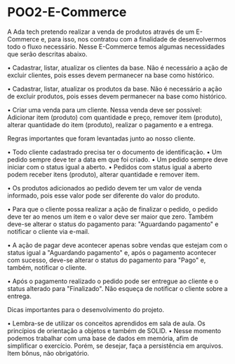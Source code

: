 ﻿# POO2-E-Commerce

A Ada tech pretendo realizar a venda de produtos através de um E-Commerce e, para isso,
nos contratou com a finalidade de desenvolvermos todo o fluxo necessário.
Nesse E-Commerce temos algumas necessidades que serão descritas abaixo.

• Cadastrar, listar, atualizar os clientes da base. Não é necessário
  a ação de excluir clientes, pois esses devem permanecer na base como histórico.

• Cadastrar, listar, atualizar os produtos da base. Não é necessário a ação
  de excluir produtos, pois esses devem permanecer na base como histórico.

• Criar uma venda para um cliente. Nessa venda deve ser possível: Adicionar item (produto)
  com quantidade e preço, remover item (produto), alterar quantidade do item (produto),
  realizar o pagamento e a entrega.

Regras importantes que foram levantadas junto ao nosso cliente.

• Todo cliente cadastrado precisa ter o documento de identificação.
• Um pedido sempre deve ter a data em que foi criado.
• Um pedido sempre deve iniciar com o status igual a aberto.
• Pedidos com status igual a aberto podem receber itens (produto), alterar quantidade e
  remover item.

• Os produtos adicionados ao pedido devem ter um valor de venda informado, pois esse
  valor pode ser diferente do valor do produto.

• Para que o cliente possa realizar a ação de finalizar o pedido, o pedido deve ter ao
  menos um item e o valor deve ser maior que zero. Também deve-se alterar o status do
  pagamento para: "Aguardando pagamento" e notificar o cliente via e-mail.

• A ação de pagar deve acontecer apenas sobre vendas que estejam com o status igual a
  "Aguardando pagamento" e, após o pagamento acontecer com sucesso, deve-se alterar o
  status do pagamento para "Pago" e, também, notificar o cliente.

• Após o pagamento realizado o pedido pode ser entregue ao cliente e o status alterado para
  "Finalizado". Não esqueça de notificar o cliente sobre a entrega.

Dicas importantes para o desenvolvimento do projeto.

• Lembra-se de utilizar os conceitos aprendidos em sala de aula. Os princípios de orientação
  a objetos e também de SOLID.
• Nesse momento podemos trabalhar com uma base de dados em memória, afim de simplificar o
  exercício. Porém, se desejar, faça a persistência em arquivos. Item bônus, não obrigatório.
